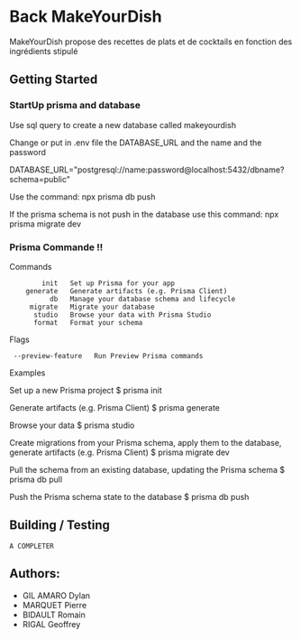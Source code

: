 # Back MakeYourDish

MakeYourDish propose des recettes de plats et de cocktails en fonction des ingrédients stipulé

## Getting Started

### StartUp prisma and database

Use sql query to create a new database called makeyourdish

Change or put in .env file the DATABASE_URL and the name and the password

DATABASE_URL="postgresql://name:password@localhost:5432/dbname?schema=public"

Use the command:
            npx prisma db push

If the prisma schema is not push in the database use this command:
            npx prisma migrate dev

### Prisma Commande !!

Commands

            init   Set up Prisma for your app
        generate   Generate artifacts (e.g. Prisma Client)
              db   Manage your database schema and lifecycle
         migrate   Migrate your database
          studio   Browse your data with Prisma Studio
          format   Format your schema

Flags

     --preview-feature   Run Preview Prisma commands

Examples

Set up a new Prisma project
$ prisma init

Generate artifacts (e.g. Prisma Client)
$ prisma generate

Browse your data
$ prisma studio

Create migrations from your Prisma schema, apply them to the database, generate artifacts (e.g. Prisma Client)
$ prisma migrate dev

Pull the schema from an existing database, updating the Prisma schema
$ prisma db pull

Push the Prisma schema state to the database
$ prisma db push

## Building / Testing

```
A COMPLETER
```

## Authors:

- GIL AMARO Dylan
- MARQUET Pierre
- BIDAULT Romain
- RIGAL Geoffrey
